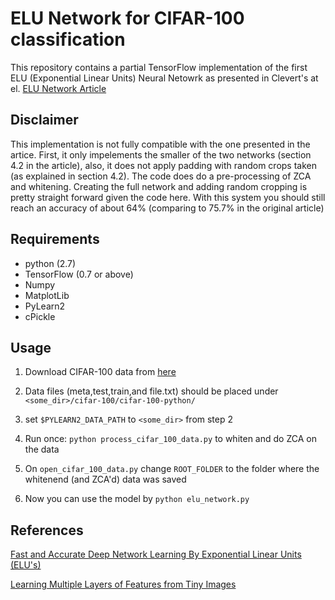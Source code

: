 # ELU Network for CIFAR-100 classification
This repository contains a partial TensorFlow implementation of the first ELU (Exponential Linear Units) Neural Netowrk as presented in Clevert's at el. [ELU Network Article](https://arxiv.org/pdf/1511.07289v5.pdf)

## Disclaimer
This implementation is not fully compatible with the one presented in the artice. First, it only impelements the smaller of the two networks (section 4.2 in the article), also, it does not apply padding with random crops taken (as explained in section 4.2). The code does do a pre-processing of ZCA and whitening.
Creating the full network and adding random cropping is pretty straight forward given the code here.
With this system you should still reach an accuracy of about 64% (comparing to 75.7% in the original article)

## Requirements
- python (2.7)
- TensorFlow (0.7 or above)
- Numpy 
- MatplotLib
- PyLearn2
- cPickle

## Usage
1) Download CIFAR-100 data from [here](https://www.cs.toronto.edu/~kriz/cifar.html)

2) Data files (meta,test,train,and file.txt) should be placed under `<some_dir>/cifar-100/cifar-100-python/`

3) set `$PYLEARN2_DATA_PATH` to `<some_dir>` from step 2

4) Run once: `python process_cifar_100_data.py` to whiten and do ZCA on the data

5) On `open_cifar_100_data.py` change `ROOT_FOLDER` to the folder where the whitenend (and ZCA'd) data was saved

5) Now you can use the model by `python elu_network.py`

## References
[Fast and Accurate Deep Network Learning By Exponential Linear Units (ELU's)](https://arxiv.org/pdf/1511.07289v5.pdf)

[Learning Multiple Layers of Features from Tiny Images](https://www.cs.toronto.edu/~kriz/learning-features-2009-TR.pdf)
